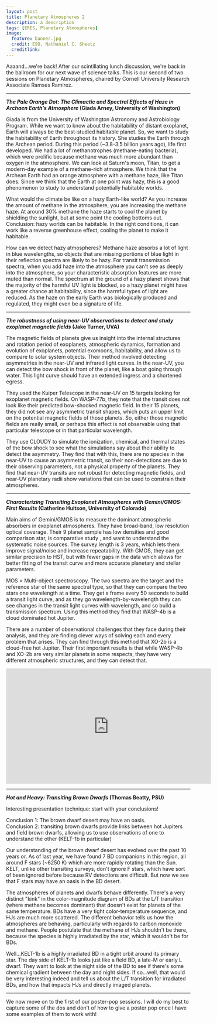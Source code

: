 ```yaml
---
layout: post
title: Planetary Atmospheres 2
description: a description 
tags: [ERES, Planetary Atmospheres]
image:
  feature: banner.jpg
  credit: ESO, Nathaniel C. Sheetz
  creditlink: 
---
```

Aaaand...we're back! After our scintillating lunch discussion, we're back in the ballroom for our next wave of science talks. This is our second of two sessions on Planetary Atmospheres, chaired by Cornell University Research Associate Ramses Ramirez.



---
***The Pale Orange Dot: The Climactic and Spectral Effects of Haze in Archaen Earth’s Atmosphere* (Giada Arney, University of Washington)**

Giada is from the University of Washington Astronomy and Astrobiology Program. While we want to know about the habitability of distant exoplanet, Earth will always be the best-studied habitable planet. So, we want to study the habitability of Earth throughout its history. She studies the Earth through the Archean period. During this period (~3.8-3.5 billion years ago), life first developed. We had a lot of methanotrophes (methane-eating bacteria), which were prolific because methane was much more abundant than oxygen in the atmosphere. We can look at Saturn's moon, Titan, to get a modern-day example of a methane-rich atmosphere. We think that the Archean Earth had an orange atmosphere with a methane haze, like Titan does. Since we think that the Earth at one point was hazy, this is a good phenomenon to study to understand potentially habitable worlds.

What would the climate be like on a hazy Earth-like world? As you increase the amount of methane in the atmosphere, you are increasing the methane haze. At around 30% methane the haze starts to cool the planet by shielding the sunlight, but at some point the cooling bottoms out. Conclusion: hazy worlds can be habitable. In the right conditions, it can work like a reverse greenhouse effect, cooling the planet to make it habitable.

How can we detect hazy atmospheres? Methane haze absorbs a lot of light in blue wavelengths, so objects that are missing portions of blue light in their reflection spectra are likely to be hazy. For transit transmission spectra, when you add haze into the atmosphere you can't see as deeply into the atmosphere, so your characteristic absorption features are more muted than normal. The spectrum at the ground of a hazy planet shows that the majority of the harmful UV light is blocked, so a hazy planet might have a greater chance at habitability, since the harmful types of light are reduced. As the haze on the early Earth was biologically produced and regulated, they might even be a signature of life.

---
***The robustness of using near-UV observations to detect and study exoplanet magnetic fields* (Jake Turner, UVA)**

The magnetic fields of planets give us insight into the internal structures and rotation period of exoplanets, atmospheric dynamics, formation and evolution of exoplanets, potential exomoons, habitability, and allow us to compare to solar system objects. Their method involved detecting asymmetries in the near-UV and infrared light curves. In the near-UV, you can detect the bow shock in front of the planet, like a boat going through water. This light curve should have an extended ingress and a shortened egress.

They used the Kuiper Telescope in the near-UV on 15 targets looking for exoplanet magnetic fields. On WASP-77b, they note that the transit does not look like their predicted bow-shocked magnetic field. In their 15 planets, they did not see any asymmetric transit shapes, which puts an upper limit on the potential magnetic fields of those planets. So, either those magnetic fields are really small, or perhaps this effect is not observable using that particular telescope or in that particular wavelength.

They use CLOUDY to simulate the ionization, chemical, and thermal states of the bow shock to see what the simulations say about their ability to detect the asymmetry. They find that with this, there are no species in the near-UV to cause an asymmetric transit, so their non-detections are due to their observing parameters, not a physical property of the planets. They find that near-UV transits are not robust for detecting magnetic fields, and near-UV planetary radii show variations that can be used to constrain their atmospheres.

---
***Characterizing Transiting Exoplanet Atmospheres with Gemini/GMOS: First Results* (Catherine Huitson, University of Colorado)**

Main aims of Gemini/GMOS is to measure the dominant atmospheric absorbers in exoplanet atmospheres. They have broad-band, low resolution optical coverage. Their 9 planet sample has low densities and good comparison star, is comparative study , and want to understand the systematic noise sources. The survey length is 3 years, which lets them improve signal/noise and increase repeatability. With GMOS, they can get similar precision to HST, but with fewer gaps in the data which allows for better fitting of the transit curve and more accurate planetary and stellar parameters.

MOS = Multi-object spectroscopy. The two spectra are the target and the reference star of the same spectral type, so that they can compare the two stars one wavelength at a time. They get a frame every 50 seconds to build a transit light curve, and as they go wavelength-by-wavelength they can see changes in the transit light curves with wavelength, and so build a transmission spectrum. Using this method they find that WASP-4b is a cloud dominated hot Jupiter. 

There are a number of observational challenges that they face during their analysis, and they are finding clever ways of solving each and every problem that arises. They can find through this method that XO-2b is a cloud-free hot Jupiter. Their first important results is that while WASP-4b and XO-2b are very similar planets in some respects, they have very different atmospheric structures, and they can detect that.

<iframe width="560" height="315" src="https://www.youtube.com/embed/JaTUBPTBc4E" frameborder="0" allowfullscreen></iframe>

---
***Hot and Heavy: Transiting Brown Dwarfs* (Thomas Beatty, PSU)**

Interesting presentation technique: start with your conclusions!

Conclusion 1: The brown dwarf desert may have an oasis.<br />
Conclusion 2: transiting brown dwarfs provide links between hot Jupiters and field brown dwarfs, allowing us to use observations of one to understand the other (KELT-1b in particular)

Our understanding of the brown dwarf desert has evolved over the past 10 years or. As of last year, we have found 7 BD companions in this region, all around F stars (~6250 K) which are more rapidly rotating than the Sun. KELT, unlike other transiting surveys, don't ignore F stars, which have sort of been ignored before because RV detections are difficult. But now we see that F stars may have an oasis in the BD desert.

The atmospheres of planets and dwarfs behave differently. There's a very distinct "kink" in the color-magnitude diagram of BDs at the L/T transition (where methane becomes dominant) that doesn't exist for planets of the same temperature. BDs have a very tight color-temperature sequence, and HJs are much more scattered. The different behavior tells us how the atmospheres are behaving, particularly with regards to carbon monoxide and methane. People postulate that the methane of HJs shouldn't be there, because the species is highly irradiated by the star, which it wouldn't be for BDs. 

Well...KELT-1b is a highly irradiated BD in a tight orbit around its primary star. The day side of KELT-1b looks just like a field BD, a late-M or early L dwarf. They want to look at the night side of the BD to see if there's some chemical gradient between the day and night sides. If so...well, that would be very interesting indeed and tell us about the L/T transition for irradiated BDs, and how that impacts HJs and directly imaged planets.

---
We now move on to the first of our poster-pop sessions. I will do my best to capture some of the dos and don't of how to give a poster pop once I have some examples of them to work with!